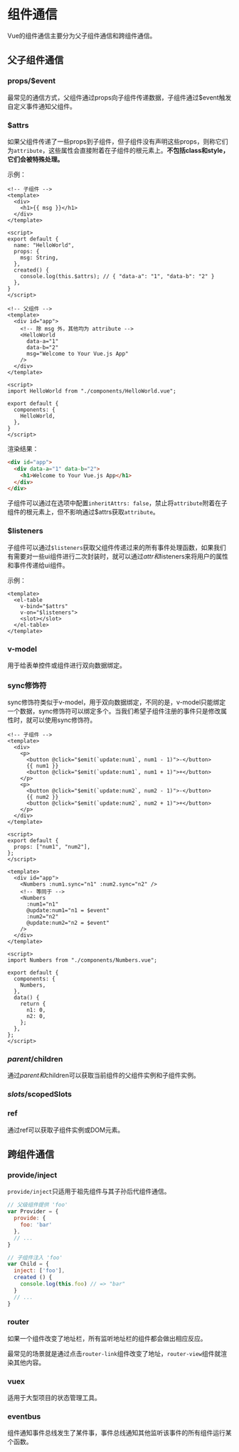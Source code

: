 # 组件通信

Vue的组件通信主要分为父子组件通信和跨组件通信。

## 父子组件通信

### props/$event

最常见的通信方式，父组件通过props向子组件传递数据，子组件通过$event触发自定义事件通知父组件。

### $attrs

如果父组件传递了一些props到子组件，但子组件没有声明这些props，则称它们为`attribute`，这些属性会直接附着在子组件的根元素上。**不包括class和style，它们会被特殊处理。**

示例：

```vue
<!-- 子组件 -->
<template>
  <div>
    <h1>{{ msg }}</h1>
  </div>
</template>

<script>
export default {
  name: "HelloWorld",
  props: {
    msg: String,
  },
  created() {
    console.log(this.$attrs); // { "data-a": "1", "data-b": "2" }
  },
}
</script>
```



```vue
<!-- 父组件 -->
<template>
  <div id="app">
    <!-- 除 msg 外，其他均为 attribute -->
    <HelloWorld
      data-a="1"
      data-b="2"
      msg="Welcome to Your Vue.js App"
    />
  </div>
</template>

<script>
import HelloWorld from "./components/HelloWorld.vue";

export default {
  components: {
    HelloWorld,
  },
}
</script>
```

渲染结果：

```html
<div id="app">
  <div data-a="1" data-b="2">
    <h1>Welcome to Your Vue.js App</h1>
  </div>
</div>
```

子组件可以通过在选项中配置`inheritAttrs: false`，禁止将`attribute`附着在子组件的根元素上，但不影响通过$attrs获取`attribute`。

### $listeners

子组件可以通过`$listeners`获取父组件传递过来的所有事件处理函数，如果我们有需要对一些ui组件进行二次封装时，就可以通过$attr和$listeners来将用户的属性和事件传递给ui组件。

示例：

```vue
<template>
  <el-table
    v-bind="$attrs"
    v-on="$listeners">
    <slot></slot>
  </el-table>
</template>
```

### v-model

用于给表单控件或组件进行双向数据绑定。







### sync修饰符

sync修饰符类似于v-model，用于双向数据绑定，不同的是，v-model只能绑定一个数据，sync修饰符可以绑定多个。当我们希望子组件注册的事件只是修改属性时，就可以使用sync修饰符。

```vue
<!-- 子组件 -->
<template>
  <div>
    <p>
      <button @click="$emit(`update:num1`, num1 - 1)">-</button>
      {{ num1 }}
      <button @click="$emit(`update:num1`, num1 + 1)">+</button>
    </p>
    <p>
      <button @click="$emit(`update:num2`, num2 - 1)">-</button>
      {{ num2 }}
      <button @click="$emit(`update:num2`, num2 + 1)">+</button>
    </p>
  </div>
</template>

<script>
export default {
  props: ["num1", "num2"],
};
</script>
```

```vue
<template>
  <div id="app">
    <Numbers :num1.sync="n1" :num2.sync="n2" />
    <!-- 等同于 -->
    <Numbers
      :num1="n1"
      @update:num1="n1 = $event"
      :num2="n2"
      @update:num2="n2 = $event"
    />
  </div>
</template>

<script>
import Numbers from "./components/Numbers.vue";

export default {
  components: {
    Numbers,
  },
  data() {
    return {
      n1: 0,
      n2: 0,
    };
  },
};
</script>
```

### $parent/$children

通过$parent和$children可以获取当前组件的父组件实例和子组件实例。

### $slots/$scopedSlots



### ref

通过ref可以获取子组件实例或DOM元素。



## 跨组件通信

### provide/inject

`provide/inject`只适用于祖先组件与其子孙后代组件通信。

```js
// 父级组件提供 'foo'
var Provider = {
  provide: {
    foo: 'bar'
  },
  // ...
}

// 子组件注入 'foo'
var Child = {
  inject: ['foo'],
  created () {
    console.log(this.foo) // => "bar"
  }
  // ...
}
```



### router

如果一个组件改变了地址栏，所有监听地址栏的组件都会做出相应反应。

最常见的场景就是通过点击`router-link`组件改变了地址，`router-view`组件就渲染其他内容。

### vuex

适用于大型项目的状态管理工具。

### eventbus

组件通知事件总线发生了某件事，事件总线通知其他监听该事件的所有组件运行某个函数。





